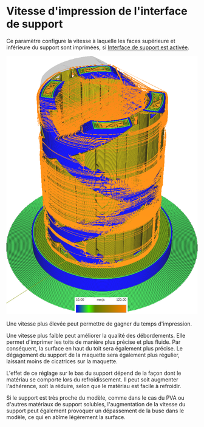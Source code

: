 Vitesse d'impression de l'interface de support
====
Ce paramètre configure la vitesse à laquelle les faces supérieure et inférieure du support sont imprimées, si [Interface de support est activée](../support/support_interface_enable.md).

![Diverses structures imprimées à des vitesses différentes](../../../articles/images/speed_difference.png)

Une vitesse plus élevée peut permettre de gagner du temps d'impression.

Une vitesse plus faible peut améliorer la qualité des débordements. Elle permet d'imprimer les toits de manière plus précise et plus fluide. Par conséquent, la surface en haut du toit sera également plus précise. Le dégagement du support de la maquette sera également plus régulier, laissant moins de cicatrices sur la maquette.

L'effet de ce réglage sur le bas du support dépend de la façon dont le matériau se comporte lors du refroidissement. Il peut soit augmenter l'adhérence, soit la réduire, selon que le matériau est facile à refroidir.

Si le support est très proche du modèle, comme dans le cas du PVA ou d'autres matériaux de support solubles, l'augmentation de la vitesse du support peut également provoquer un dépassement de la buse dans le modèle, ce qui en abîme légèrement la surface.
